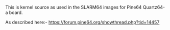 This is kernel source as used in the SLARM64 images for Pine64 Quartz64-a board.

As described here:-
https://forum.pine64.org/showthread.php?tid=14457
